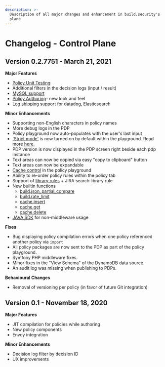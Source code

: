 ```yaml
---
description: >-
  Description of all major changes and enhancement in build.security's control
  plane
---
```


# Changelog - Control Plane

## Version 0.2.7751 - March 21, 2021

**Major Features**

* [Policy Unit Testing](../quickstarts/testing-your-policy/policy-unit-testing.md)
* Additional filters in the decision logs \(input / result\)
* [MySQL support](../data-sources/new-mysql-data-source.md)
* [Policy Authoring](../policies/policy-items/managing-policy-items.md)- new look and feel
* [Log shipping](../system-settings/log-shipping-integration.md) support for datadog, Elasticsearch

**Minor Enhancements**

* Supporting non-English characters in policy names
* More debug logs in the PDP
* Policy playground now auto-populates with the user's last input
* ['Strict mode'](../policies/policy-evaluation-playground.md#strict-mode) is now turned on by default within the playground. Read more [here.](../policies/policy-evaluation-playground.md#strict-mode)
* PDP version is now displayed in the PDP screen right beside each pdp instance
* Text areas can now be copied via easy "copy to clipboard" button
* Text areas can now be expandable
* [Cache control](../policies/policy-evaluation-playground.md#use-cache-setting) in the policy playground
* Ability to re-order policy rules within the policy tab
* Support of [library rules](https://library.build.security/) + JIRA search library rule
* New builtin functions
  * [build.json\_partial\_compare](../library/built-in-functions/build.json_partial_compare.md)
  * [build.rate\_limit](../library/built-in-functions/build.rate_limit.md)
  * [cache.insert](../library/built-in-functions/cache.md)
  * [cache.get](../library/built-in-functions/cache.md)
  * [cache.delete](../library/built-in-functions/cache.md)
* [JAVA SDK](https://github.com/build-security/opa-java-client) for non-middleware usage

**Fixes**

* Bug displaying policy compilation errors when one policy referenced another policy via `import` 
* All policy packages are now sent to the PDP as part of the policy playground.
* Symfony PHP middleware fixes.
* Minor fixes in the "View Schema" of the DynamoDB data source.
* An audit log was missing when publishing to PDPs.

**Behavioural Changes**

* Removal of versioning per policy \(in favor of future Git integration\)

## Version 0.1 - November 18, 2020

**Major Features**

* JIT compilation for policies while authoring
* New policy components
* Envoy integration

**Minor Enhancements**

* Decision log filter by decision ID
* UX improvements

